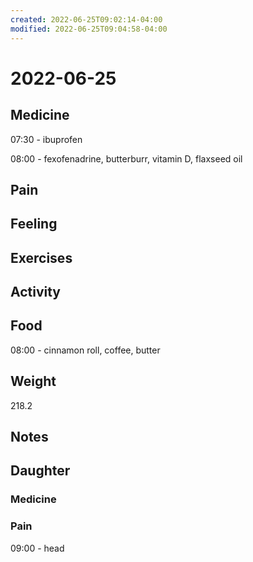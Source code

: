 ```yaml
---
created: 2022-06-25T09:02:14-04:00
modified: 2022-06-25T09:04:58-04:00
---
```


# 2022-06-25

## Medicine

07:30 - ibuprofen 

08:00 - fexofenadrine, butterburr, vitamin D, flaxseed oil 


## Pain


## Feeling


## Exercises


## Activity


## Food

08:00 - cinnamon roll, coffee, butter 


## Weight

218.2


## Notes


## Daughter

### Medicine


### Pain

09:00 - head
